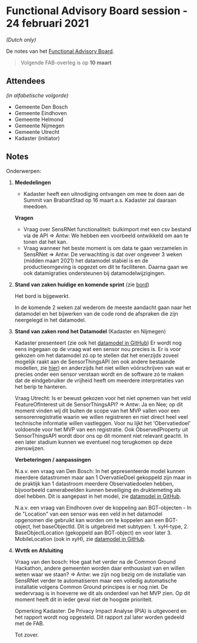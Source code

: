 # Functional Advisory Board session - 24 februari 2021

_(Dutch only)_

De notes van het [Functional Advisory Board](../FAB.md).

> Volgende FAB-overleg is op **10 maart**

## Attendees

_(in alfabetische volgorde)_

- Gemeente Den Bosch
- Gemeente Eindhoven
- Gemeente Helmond
- Gemeente Nijmegen
- Gemeente Utrecht
- Kadaster (initiator)
 
## Notes

Onderwerpen:

1. **Mededelingen**
   - Kadaster heeft een uitnodiging ontvangen om mee te doen aan de Summit van BrabantStad op 16 maart a.s. Kadaster zal daaraan meedoen.
   
   **Vragen**
   - Vraag over SensRNet functionaliteit: bulkimport met een csv bestand via de API => Antw: We hebben een voorbeeld ontwikkeld om aan te tonen dat het kan.
   - Vraag wanneer het beste moment is om data te gaan verzamelen in SensRNet => Antw: De verwachting is dat over ongeveer 3 weken (midden maart 2021) het datamodel stabiel is en de productieomgeving is opgezet om dit te faciliteren. Daarna gaan we ook datamigraties ondersteunen bij datamodelwijzigingen.
   
2. **Stand van zaken huidige en komende sprint** (zie [bord](https://github.com/orgs/kadaster-labs/projects/1))
   
   Het bord is bijgewerkt.
   
   In de komende 2 weken zal wederom de meeste aandacht gaan naar het datamodel en het bijwerken van de code rond de afspraken die zijn neergelegd in het datamodel.
   
3. **Stand van zaken rond het Datamodel** (Kadaster en Nijmegen)
   
   Kadaster presenteert (zie ook het [datamodel in GitHub](https://github.com/kadaster-labs/sensrnet-home/blob/118-latest-datamodel/docs/Model.md#views))
   Er wordt nog eens ingegaan op de vraag wat een sensor nou precies is. Er is voor gekozen om het datamodel zó op te stellen dat het enerzijds zoveel mogelijk raakt aan de SensorThingsAPI (en ook andere bestaande modellen, zie [hier](https://kadaster-labs.github.io/sensrnet-home/Model/)) en anderzijds het niet willen vóórschrijven van wat er precies onder een sensor verstaan wordt en de software zó te maken dat de eindgebruiker de vrijheid heeft om meerdere interpretaties van het berip te hanteren.
   
   Vraag Utrecht: Is er bewust gekozen voor het niet opnemen van het veld FeatureOfInterest uit de SensorThingsAPI? => Antw: Ja en Nee; op dit moment vinden wij dit buiten de scope van het MVP vallen voor een sensorenregistratie waarin we willen registreren en niet direct heel veel technische informatie willen vastleggen. Voor nu lijkt het 'Obervatiedoel' voldoende voor het MVP van een registratie. Ook ObservedProperty uit SensorThingsAPI wordt door ons op dit moment niet relevant geacht. In een later stadium kunnen we eventueel nog terugkomen op deze zienswijzen.

   **Verbeteringen / aanpassingen**
   
   N.a.v. een vraag van Den Bosch: In het gepresenteerde model kunnen meerdere datastromen maar aan 1 OvervatiieDoel gekoppeld zijn maar in de praktijk kan 1 datastroom meerdere Observatiedoelen hebben, bijvoorbeeld camerabeelden kunnen beveiliging én druktemeting als doel hebben. Dit is aangepast in het model, zie [datamodel in GitHub](https://github.com/kadaster-labs/sensrnet-home/blob/118-latest-datamodel/docs/Model.md#views).
   
   N.a.v. een vraag van Eindhoven over de koppeling aan BGT-objecten - In de "Location" van een sensor was een veld in het datamodel opgenomen die gebruikt kan worden om te koppelen aan een BGT-object, het baseObjectId. Dit is uitgebreid met subtypen: 1. xyH-type, 2. BaseObjectLocation (gekoppeld aan BGT-object) en voor later 3. MobileLocation (ook in xyH), zie [datamodel in GitHub](https://github.com/kadaster-labs/sensrnet-home/blob/118-latest-datamodel/docs/Model.md#views).

4. **Wvttk en Afsluiting**
   
   Vraag van den bosch: Hoe gaat het verder na de Common Ground Hackathon, andere gemeenten worden daar enthousiast van en willen weten waar we staan? => Antw: we zijn nog bezig om de installatie van SensRNet verder te automatiseren maar een volledig automatische installatie volgens Common Ground principes is er nog niet. De wedervraag is in hoeverre we dit als onderdeel van het MVP zien. Op dit moment heeft dit in ieder geval niet de hoogste prioriteit.
   
   Opmerking Kadaster: De Privacy Impact Analyse (PIA) is uitgevoerd en het rapport wordt nog opgesteld. Dit rapport zal later worden gedeeld met de FAB.
   
   Tot zover.



